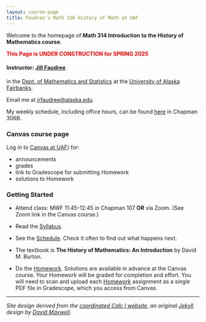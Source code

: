 ```yaml
---
layout: course-page
title: Faudree's Math 316 History of Math at UAF
---
```


Welcome to the homepage of **Math 314 Introduction to the History of Mathematics course**.

<span style="color:red">**This Page is UNDER CONSTRUCTION for SPRING 2025**</span>

#### Instructor:  [Jill Faudree](http://jrfaudree.github.io/)

in the [Dept. of Mathematics and Statistics](http://www.uaf.edu/dms/) at the [University of Alaska Fairbanks](http://www.uaf.edu/).

Email me at [jrfaudree@alaska.edu](mailto:jrfaudree@alaska.edu).  

My weekly schedule, including office hours, can be found [here](http://jrfaudree.github.io/OffHrs.htm) in Chapman 306B.

### Canvas course page

Log in to [Canvas at UAF](https://canvas.alaska.edu/courses/24165)) for:

  * announcements
  * grades
  * link to Gradescope for submitting Homework
  * solutions to Homework

### Getting Started

* Attend class: MWF 11:45-12:45 in Chapman 107 **OR** via Zoom. (See Zoom link in the Canvas course.)

* Read the [Syllabus](assets/general/M316S25_syllabus.pdf).

* See the [Schedule](https://docs.google.com/spreadsheets/d/e/2PACX-1vRljb1-0lJ9CtIRxdMsZyeBSeQeEZfkl7WBYEpcGmgYnoMynhaaJGCkPKR3t-NxstMAChrq4HY-ms9D/pubhtml?gid=0&single=true).  Check it often to find out what happens next.

* The textbook is **The History of Mathematics: An Introduction** by David M. Burton.

* Do the [Homework](homework.html).  Solutions are available in advance at the Canvas course. Your Homework will be graded for completion and effort.  You will need to scan and upload each [Homework](homework.html) assignment as a single PDF file in Gradescope, which you access from Canvas.


---
_Site design derived from the [coordinated Calc I website](https://uaf-math251.github.io/), an original [Jekyll](https://jekyllrb.com/) design by [David Maxwell](https://damaxwell.github.io/)._


